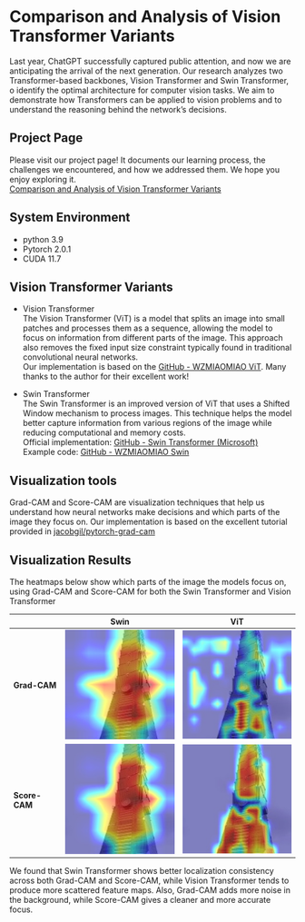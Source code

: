# Comparison and Analysis of Vision Transformer Variants
Last year, ChatGPT successfully captured public attention, and now we are anticipating the arrival of the next generation. Our research analyzes two Transformer-based backbones, Vision Transformer and Swin Transformer, o identify the optimal architecture for computer vision tasks. We aim to demonstrate how Transformers can be applied to vision problems and to understand the reasoning behind the network’s decisions.

## Project Page
Please visit our project page! It documents our learning process, the challenges we encountered, and how we addressed them. We hope you enjoy exploring it.\
[Comparison and Analysis of Vision Transformer Variants](https://sites.google.com/view/project666/home)

## System Environment  
   * python 3.9
   * Pytorch 2.0.1
   * CUDA 11.7

## Vision Transformer Variants
* Vision Transformer\
The Vision Transformer (ViT) is a model that splits an image into small patches and processes them as a sequence, allowing the model to focus on information from different parts of the image. This approach also removes the fixed input size constraint typically found in traditional convolutional neural networks.\
Our implementation is based on the [GitHub - WZMIAOMIAO ViT](https://github.com/WZMIAOMIAO/deep-learning-for-image-processing/tree/master/pytorch_classification/vision_transformer). Many thanks to the author for their excellent work!

* Swin Transformer\
The Swin Transformer is an improved version of ViT that uses a Shifted Window mechanism to process images. This technique helps the model better capture information from various regions of the image while reducing computational and memory costs.\
Official implementation: [GitHub - Swin Transformer (Microsoft)](https://github.com/microsoft/Swin-Transformer)\
Example code: [GitHub - WZMIAOMIAO Swin](https://github.com/WZMIAOMIAO/deep-learning-for-image-processing/tree/master/pytorch_classification/swin_transformer)
 
## Visualization tools
Grad-CAM and Score-CAM are visualization techniques that help us understand how neural networks make decisions and which parts of the image they focus on.
Our implementation is based on the excellent tutorial provided in [jacobgil/pytorch-grad-cam](https://github.com/jacobgil/pytorch-grad-cam/blob/master/tutorials/vision_transformers.md)

## Visualization Results
The heatmaps below show which parts of the image the models focus on, using Grad-CAM and Score-CAM for both the Swin Transformer and Vision Transformer

|               | **Swin**        | **ViT**         |
|---------------|----------------|-----------------|
| **Grad-CAM**  | ![](assets/swin_616_gradcam.jpg) | ![](assets/vit_616_None_gradcam_cam.jpg) |
| **Score-CAM** | ![](assets/swin_616_scorecam.jpg) | ![](assets/vit_616_None_scorecam_cam.jpg) |

We found that Swin Transformer shows better localization consistency across both Grad-CAM and Score-CAM, while Vision Transformer tends to produce more scattered feature maps. Also, Grad-CAM adds more noise in the background, while Score-CAM gives a cleaner and more accurate focus.
